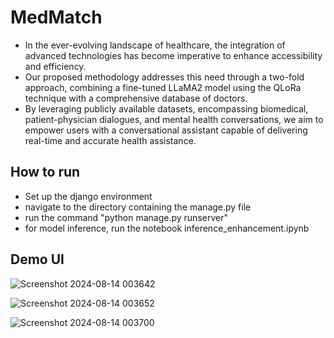# MedMatch

- In the ever-evolving landscape of healthcare, the integration of advanced technologies has become imperative to enhance accessibility and efficiency. 
- Our proposed methodology addresses this need through a two-fold approach, combining a fine-tuned LLaMA2 model using the QLoRa technique with a comprehensive database of doctors.
- By leveraging publicly available datasets, encompassing biomedical, patient-physician dialogues, and mental health conversations, we aim to empower users with a conversational assistant capable of delivering real-time and accurate health assistance.
  
## How to run
- Set up the django environment
- navigate to the directory containing the manage.py file
- run the command "python manage.py runserver"
- for model inference, run the notebook inference_enhancement.ipynb

## Demo UI
![Screenshot 2024-08-14 003642](https://github.com/user-attachments/assets/b46d6705-0407-46c0-9a03-2c70cb8dc162)

![Screenshot 2024-08-14 003652](https://github.com/user-attachments/assets/11141a82-527e-4d50-9ed0-3490659348a4)

![Screenshot 2024-08-14 003700](https://github.com/user-attachments/assets/469f492a-d925-439f-adc7-97a6a14073bc)

